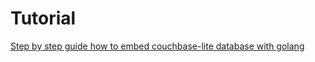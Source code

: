 # Tutorial

[Step by step guide how to embed couchbase-lite database with golang](https://github.com/mateors/tutorial/blob/main/couchbase-lite-go-version.md)